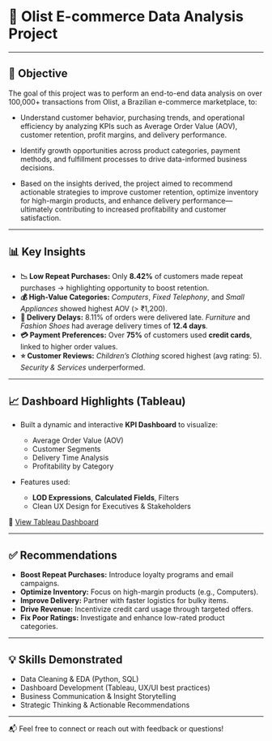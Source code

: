 # 🛒 Olist E-commerce Data Analysis Project
---
## 📌 Objective

The goal of this project was to perform an end-to-end data analysis on over 100,000+ transactions from Olist, a Brazilian e-commerce marketplace, to:

- Understand customer behavior, purchasing trends, and operational efficiency by analyzing KPIs such as Average Order Value (AOV), customer retention, profit margins, and delivery performance.

- Identify growth opportunities across product categories, payment methods, and fulfillment processes to drive data-informed business decisions.
- Based on the insights derived, the project  aimed to recommend actionable strategies to improve customer retention, optimize inventory for high-margin products, and enhance delivery performance—ultimately contributing to increased profitability and customer satisfaction.
---

## 📊 Key Insights

- **📉 Low Repeat Purchases:** Only **8.42%** of customers made repeat purchases → highlighting opportunity to boost retention.
- **💰 High-Value Categories:** *Computers*, *Fixed Telephony*, and *Small Appliances* showed highest AOV (> ₹1,200).
- **🚚 Delivery Delays:** 8.11% of orders were delivered late. *Furniture* and *Fashion Shoes* had average delivery times of **12.4 days**.
- **💳 Payment Preferences:** Over **75%** of customers used **credit cards**, linked to higher order values.
- **⭐ Customer Reviews:** *Children’s Clothing* scored highest (avg rating: 5). *Security & Services* underperformed.

---

## 📈 Dashboard Highlights (Tableau)

- Built a dynamic and interactive **KPI Dashboard** to visualize:
  - Average Order Value (AOV)
  - Customer Segments
  - Delivery Time Analysis
  - Profitability by Category

- Features used:
  - **LOD Expressions**, **Calculated Fields**, Filters
  - Clean UX Design for Executives & Stakeholders

🔗 [View Tableau Dashboard](https://github.com/mi-jayesh/Olist_E-commerce_Data_Analysis_Project)



---

## ✅ Recommendations

- **Boost Repeat Purchases:** Introduce loyalty programs and email campaigns.
- **Optimize Inventory:** Focus on high-margin products (e.g., Computers).
- **Improve Delivery:** Partner with faster logistics for bulky items.
- **Drive Revenue:** Incentivize credit card usage through targeted offers.
- **Fix Poor Ratings:** Investigate and enhance low-rated product categories.

---

## 💡 Skills Demonstrated

- Data Cleaning & EDA (Python, SQL)
- Dashboard Development (Tableau, UX/UI best practices)
- Business Communication & Insight Storytelling
- Strategic Thinking & Actionable Recommendations

---

📬 Feel free to connect or reach out with feedback or questions!

